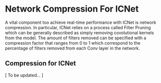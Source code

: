 # Network Compression For ICNet

A vital component too achieve real-time performance with ICNet is network compression. In particular, ICNet relies on a process called Filter Pruning which can be generally described as simply removing covolutional kernels from the model. The amount of filters removed can be specified with a compression factor that ranges from 0 to 1 which correspond to the percentage of filters removed from each Conv layer in the network.

## Compression for ICNet


[ To be updated... ]